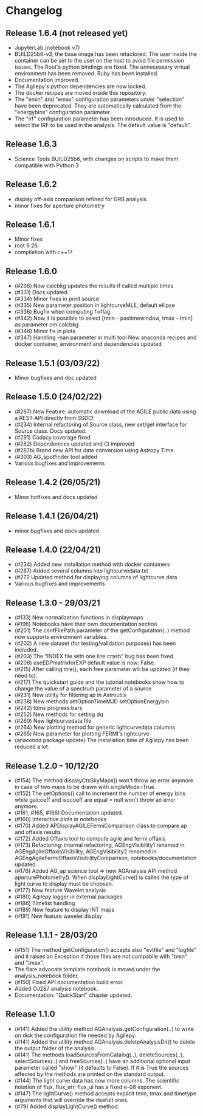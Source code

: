 # Changelog

## Release 1.6.4 (not released yet)
* JupyterLab (notebook v7)
* BUILD25b6-v3, the base image has been refactored. The user inside the container can be set to the user on the host to avoid file permission issues. The Root's python bindings are fixed. The unnecessary virtual environment has been removed. Ruby has been installed.
* Documentation improved.
* The Agilepy's python dependencies are now locked. 
* The docker recipes are moved inside this repository. 
* The "emin" and "emax" configuration parameters under "selection" have been deprecated. They are automatically calculated from the "energybins" configuration parameter.
* The "irf" configuration parameter has been introduced. It is used to select the IRF to be used in the analysis. The default value is "default".


## Release 1.6.3
* Science Tools BUILD25b6, with changes on scripts to make them compatible with Python 3

## Release 1.6.2
* display off-axis comparison refined for GRB analysis
* minor fixes for aperture photometry

## Release 1.6.1
* Minor fixes
* root 6.26
* compilation with c++17

## Release 1.6.0
* (\#296) Now calcbkg updates the results if called multiple times
* (\#331) Docs updated
* (\#334) Minor fixes in print source
* (\#335) New parameter position in lightcurveMLE, default ellipse
* (\#336) Bugfix when computing fixflag   
* (\#342) Now it is possible to select [tmin - pastimewindow, tmax - tmin] as parameter om calcbkg
* (\#346) Minor fix in plots
* (\#347) Handling -nan parameter in multi tool
New anaconda recipes and docker container, environment and dependencies updated

## Release 1.5.1 (03/03/22)
* Minor bugfixes and doc updated

## Release 1.5.0 (24/02/22)
* (\#287) New Feature: automatic download of the AGILE public data using a REST API directly from SSDC!
* (\#234) Internal refactoring of Source class, new set/get interface for Source class. Docs updated.
* (\#291) Codacy coverage fixed
* (\#282) Dependencies updated and CI improved
* (\#287b) Brand new API for date conversion using Astropy Time
* (\#303) AG_spotfinder tool added
* Various bugfixes and improvements

## Release 1.4.2 (26/05/21)
* Minor hotfixes and docs updated

## Release 1.4.1 (26/04/21)
* minor bugfixes and docs updated

##  Release 1.4.0 (22/04/21)
* (\#234) Added new installation method with docker containers
* (\#267) Added several columns into lightcurvedata txt
* (\#272  Updated method for displaying columns of lightcurve data
* Various bugfixes and improvements

##  Release 1.3.0 - 29/03/21
* (\#133) New normalization functions in displaymaps
* (\#196) Notebooks have their own documentation section
* (\#201) The confFilePath parameter of the getConfiguration(..) method now supports environment variables.
* (\#202) A new dataset (for testing/validation purposes) has been included.
* (\#203) The "INDEX file with one line crash" bug has been fixed.
* (\#208) useEDPmatrixforEXP default value is now: False.
* (\#215) After calling mle(), each free parameter will be updated (if they need to).
* (\#217) The quickstart guide and the tutorial notebooks show how to change the value of a spectrum parameter of a source
* (\#231) New utility for filtering ap in Astroutils
* (\#238) New methods setOptionTimeMJD setOptionEnergybin
* (\#242) tdms progress bars 
* (\#252) New methods for setting dq
* (\#260) New lightcurvedata file
* (\#264) New plotting method for generic lightcurvedata columns
* (\#265) New parameter for plotting FERMI's lightcurve
* (anaconda package update) The installation time of Agilepy has been reduced a lot.

## Release 1.2.0 - 10/12/20
* (\#154) The method displayCtsSkyMaps() won't throw an error anymore in case of two maps to be drawn with singleMode=True.
* (\#152) The setOptions() call to increment the number of energy bins while galcoeff and isocoeff are equal = null  won't throw an error anymore.
* (\#161, \#165, \#166) Documentation updated.
* (\#160) Interactive plots in notebooks
* (\#170) Added APDisplayAGILEFermiComparison class to compare ap and offaxis results
* (\#172) Added Offaxis tool to compute agile and fermi offaxis
* (\#173) Refactoring: internal refactoring, AGEngVisibility1 renamed in AGEngAgileOffaxisVisibility, AGEngVisibility2 renamed in AGEngAgileFermiOffaxisVisibilityComparison, notebooks/documentation updated.  
* (\#176) Added AG_ap science tool => new AGAnalysis API method aperturePhotometry(). When displayLightCurve() is called the type of light curve to display must be choosen.
* (\#177) New feature Wavelet analysis
* (\#180) Agilepy logger in external packages
* (\#186) Timelist handling
* (\#189) New feature to display INT maps
* (\#191) New feature wavelet display

## Release 1.1.1 - 28/03/20
* (\#151) The method getConfiguration() accepts also "evtfile" and "logfile" and it raises an Exception if those files are not compabile with "tmin" and "tmax".
* The flare advocate template notebook is moved under the analysis_notebook folder.  
* (\#150) Fixed API documentation build error.
* Added OJ287 analysis notebook.
* Documentation: "QuickStart" chapter updated.

## Release 1.1.0
* (\#141) Added the utility method AGAnalysis.getConfiguration(..) to write on disk the configuration file needed by Agilepy.
* (\#141) Added the utility method AGAnalysis.deleteAnalysisDir() to delete the output folder of the analysis.
* (\#141) The methods loadSourcesFromCatalog(..), deleteSources(..), selectSources(..) and freeSources(..) have an additional optional input parameter called "show" (it defaults to False). If it is True the sources affected by the methods are printed on the standard output.
* (\#144) The light curve data has now more columns. The scientific notation of flux, flux_err, flux_ul has a fixed e-08 exponent.
* (\#147) The lightCurve() method accepts explicit tmin, tmax and timetype arguments that will override the deafult ones.
* (\#79) Added displayLightCurve() method.
